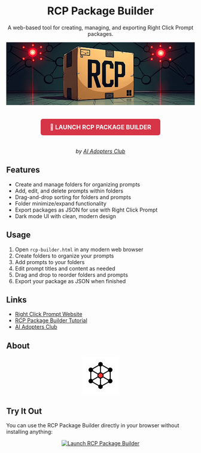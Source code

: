 <div align="center">

# RCP Package Builder

A web-based tool for creating, managing, and exporting Right Click Prompt packages.

[![RCP Package Builder](03002.png)](https://kbanc85.github.io/rcp-package-builder/)

<a href="https://kbanc85.github.io/rcp-package-builder/" style="display: inline-block; background-color: #D63447; color: white; padding: 12px 24px; text-decoration: none; border-radius: 6px; font-weight: bold; font-size: 16px; margin: 20px 0;">
  🚀 LAUNCH RCP PACKAGE BUILDER
</a>

*by [AI Adopters Club](https://aiadopters.substack.com)*

</div>

## Features

- Create and manage folders for organizing prompts
- Add, edit, and delete prompts within folders
- Drag-and-drop sorting for folders and prompts
- Folder minimize/expand functionality
- Export packages as JSON for use with Right Click Prompt
- Dark mode UI with clean, modern design

## Usage

1. Open `rcp-builder.html` in any modern web browser
2. Create folders to organize your prompts
3. Add prompts to your folders
4. Edit prompt titles and content as needed
5. Drag and drop to reorder folders and prompts
6. Export your package as JSON when finished

## Links

- [Right Click Prompt Website](https://rightclickprompt.com/)
- [RCP Package Builder Tutorial](https://youtu.be/2lXpC4Q142E)
- [AI Adopters Club](https://aiadopters.substack.com)

## About

<div align="center">
  <img src="network-diagram (2).svg" alt="RCP Logo" width="100"/>
</div>

## Try It Out

You can use the RCP Package Builder directly in your browser without installing anything:

<div align="center">
  <a href="https://kbanc85.github.io/rcp-package-builder/">
    <img src="https://img.shields.io/badge/LAUNCH-RCP%20PACKAGE%20BUILDER-D63447?style=for-the-badge&logo=github" alt="Launch RCP Package Builder" />
  </a>
</div>
